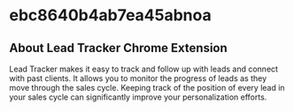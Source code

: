# ebc8640b4ab7ea45abnoa

## About Lead Tracker Chrome Extension

Lead Tracker makes it easy to track and follow up with leads and connect with past clients.
It allows you to monitor the progress of leads as they move through the sales cycle. Keeping track of the position of every lead in your sales cycle can significantly improve your personalization efforts.
